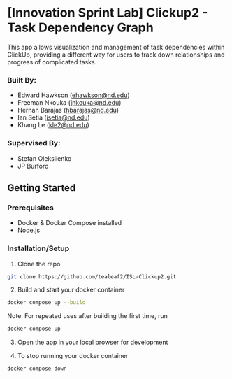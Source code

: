 # [Innovation Sprint Lab] Clickup2 - Task Dependency Graph

This app allows visualization and management of task dependencies within ClickUp, providing a different way for users to track down relationships and progress of complicated tasks.

###  Built By:

* Edward Hawkson (ehawkson@nd.edu)
* Freeman Nkouka (jnkouka@nd.edu)
* Hernan Barajas (hbarajas@nd.edu)
* Ian Setia (isetia@nd.edu)
* Khang Le (kle2@nd.edu)

### Supervised By:

* Stefan Oleksiienko
* JP Burford

## Getting Started

### Prerequisites

* Docker & Docker Compose installed
* Node.js

### Installation/Setup

1. Clone the repo

```sh
git clone https://github.com/tealeaf2/ISL-Clickup2.git
```

2. Build and start your docker container

```sh
docker compose up --build
```

Note:  For repeated uses after building the first time, run

```sh
docker compose up
```

3. Open the app in your local browser for development

4. To stop running your docker container

```sh
docker compose down
```


